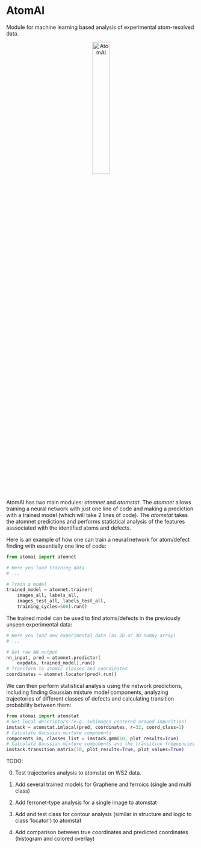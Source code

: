 # AtomAI
Module for machine learning based analysis of experimental atom-resolved data.
<br>
<p align="center">
  <img src="https://github.com/ziatdinovmax/atomai/blob/master/AtomAI_logo.png" width="30%" title="AtomAI">
<p align="justify">
<br>

AtomAI has two main modules: *atomnet* and *atomstat*. The *atomnet* allows training a neural network with just one line of code and making a prediction with a trained model (which will take 2 lines of code). The *atomstat* takes the atomnet predictions and performs statistical analysis of the features asssociated with the identified atoms and defects.

Here is an example of how one can train a neural network for atom/defect finding with essentially one line of code:

```python
from atomai import atomnet

# Here you load training data
# ...

# Train a model
trained_model = atomnet.trainer(
    images_all, labels_all, 
    images_test_all, labels_test_all,
    training_cycles=500).run()   
```

The trained model can be used to find atoms/defects in the previously unseen experimental data:
```python
# Here you load new experimental data (as 2D or 3D numpy array)
# ...

# Get raw NN output
nn_input, pred = atomnet.predictor(
    expdata, trained_model).run()
# Transform to atomic classes and coordinates
coordinates = atomnet.locator(pred).run()
```

We can then perform statistical analysis using the network predictions, including finding Gaussian mixture model components, analyzing trajectories of different classes of defects and calculating transition probability between them:
```python
from atomai import atomstat
# Get local descriptors (e.g. subimages centered around impurities)
imstack = atomstat.imlocal(pred, coordinates, r=32, coord_class=1)
# Calculate Gaussian mixture components
components_im, classes_list = imstack.gmm(10, plot_results=True)
# Calculate Gaussian mixture components and the transition frequencies between them
imstack.transition_matrix(10, plot_results=True, plot_values=True)
```

TODO:

0) Test trajectories analysis to atomstat on WS2 data.

1) Add several trained models for Graphene and ferroics (single and multi class)

2) Add ferronet-type analysis for a single image to atomstat

3) Add and test class for contour analysis (similar in structure and logic to class 'locator') to atomstat

4) Add comparison between true coordinates and predicted coordinates (histogram and colored overlay)

